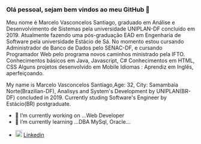 ### Olá pessoal, sejam bem vindos ao meu GitHub 👋


  Meu nome é Marcelo Vasconcelos Santiago, graduado em Análise e Desenvolvimento de Sistemas pela universidade UNIPLAN-DF concluído em 2019. 
  Atualmente fazendo uma pós-graduação EAD em Engenharia de Software pela universidade Estácio de Sá.
  No momento estou cursando Administrador de Banco de Dados pelo SENAC-DF, e cursando Programador Web pelo programa novos caminhos ministrado pela IFTO.
  Conhecimentos básicos em Java, Javascript, C#
  Conhecimentos em HTML, CSS
  Alguns projetos desenvolvido em Mobile
  Idiomas : Aprendiz em Inglês, aperfeiçoando.


My name is Marcelo Vasconcelos Santiago,Age: 32, City: Samambaia Norte(Brazilian-DF), Analisys and System's Development by UNIPLAN(BR-DF) concluded in 2019. Currently studing Software's Engineer by Estácio(BR) postgraduate.
- 🔭 I’m currently working on ...Web Developer 
- 🌱 I’m currently learning ...DBA MySql, Oracle...

<ul>
  <li>
    <img src="https://img.icons8.com/doodle/48/000000/linkedin--v2.png" width="18" alt="linkedin"/>
    <a href="https://www.linkedin.com/in/marcelo-santiago-b94491160/ taget="_Blanck" title="My Linkedin">Linkedin</a>
  </li>
</ul>


